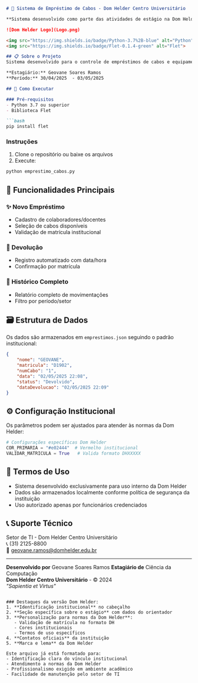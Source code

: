 ```markdown
# 📍 Sistema de Empréstimo de Cabos - Dom Helder Centro Universitário

**Sistema desenvolvido como parte das atividades de estágio na Dom Helder Centro Universitário**

![Dom Helder Logo](Logo.png)

<img src="https://img.shields.io/badge/Python-3.7%2B-blue" alt="Python"> 
<img src="https://img.shields.io/badge/Flet-0.1.4-green" alt="Flet">

## 📋 Sobre o Projeto
Sistema desenvolvido para o controle de empréstimos de cabos e equipamentos na Dom Helder Centro Universitário, como parte das atividades de estágio supervisionado.

**Estagiário:** Geovane Soares Ramos  
**Período:** 30/04/2025  - 03/05/2025

## 🚀 Como Executar

### Pré-requisitos
- Python 3.7 ou superior
- Biblioteca Flet

```bash
pip install flet
```

### Instruções
1. Clone o repositório ou baixe os arquivos
2. Execute:
```bash
python emprestimo_cabos.py
```

## 🎯 Funcionalidades Principais
### ✨ Novo Empréstimo
- Cadastro de colaboradores/docentes
- Seleção de cabos disponíveis
- Validação de matrícula institucional

### 🔄 Devolução
- Registro automatizado com data/hora
- Confirmação por matrícula

### 📜 Histórico Completo
- Relatório completo de movimentações
- Filtro por período/setor

## 🗃️ Estrutura de Dados
Os dados são armazenados em `emprestimos.json` seguindo o padrão institucional:

```json
{
    "nome": "GEOVANE",
    "matricula": "D1902",
    "numCabo": "1",
    "data": "02/05/2025 22:08",
    "status": "Devolvido",
    "dataDevolucao": "02/05/2025 22:09"
}
```

## ⚙️ Configuração Institucional
Os parâmetros podem ser ajustados para atender às normas da Dom Helder:

```python
# Configurações específicas Dom Helder
COR_PRIMARIA = "#e02444"  # Vermelho institucional
VALIDAR_MATRICULA = True   # Valida formato DHXXXXX
```

## 📌 Termos de Uso
- Sistema desenvolvido exclusivamente para uso interno da Dom Helder
- Dados são armazenados localmente conforme política de segurança da instituição
- Uso autorizado apenas por funcionários credenciados

## 📞 Suporte Técnico
Setor de TI - Dom Helder Centro Universitário  
📞 (31) 2125-8800  
📧 geovane.ramos@domhelder.edu.br  

---

**Desenvolvido por** Geovane Soares Ramos
**Estagiário de** Ciência da Computação  
**Dom Helder Centro Universitário** - © 2024  
*"Sapientia et Virtus"*
```

### Destaques da versão Dom Helder:
1. **Identificação institucional** no cabeçalho
2. **Seção específica sobre o estágio** com dados do orientador
3. **Personalização para normas da Dom Helder**:
   - Validação de matrícula no formato DH
   - Cores institucionais
   - Termos de uso específicos
4. **Contatos oficiais** da instituição
5. **Marca e lema** da Dom Helder

Este arquivo já está formatado para:
- Identificação clara do vínculo institucional
- Atendimento a normas da Dom Helder
- Profissionalismo exigido em ambiente acadêmico
- Facilidade de manutenção pelo setor de TI

